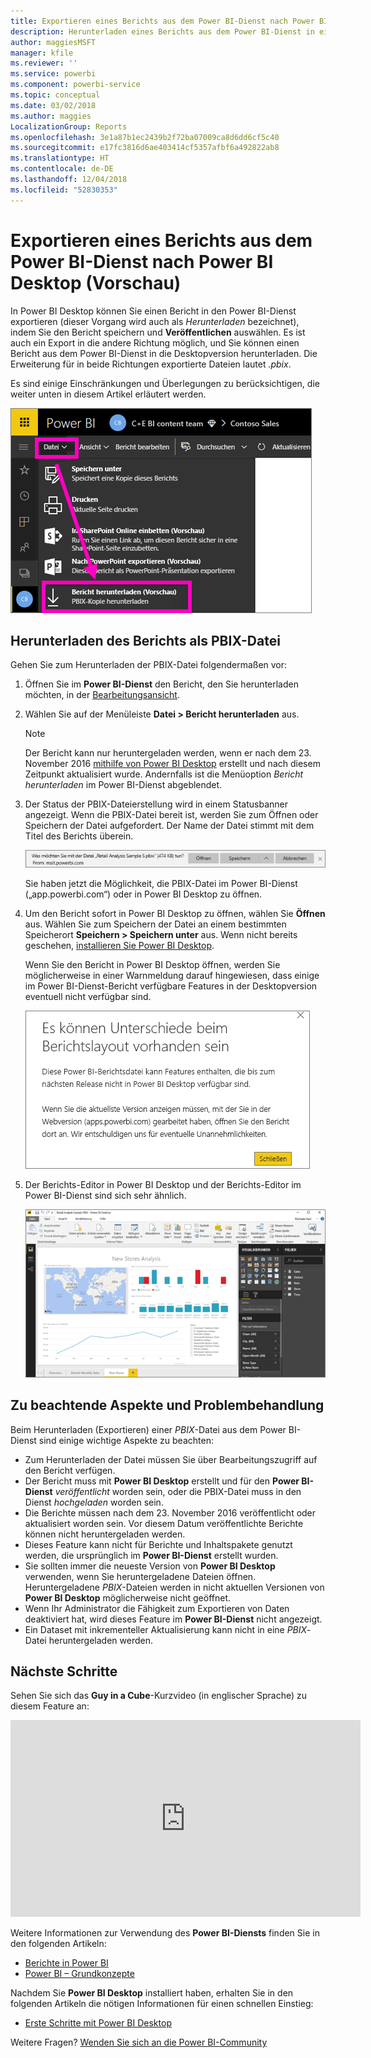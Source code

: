 ```yaml
---
title: Exportieren eines Berichts aus dem Power BI-Dienst nach Power BI Desktop (Vorschau)
description: Herunterladen eines Berichts aus dem Power BI-Dienst in eine Power BI Desktop-Datei
author: maggiesMSFT
manager: kfile
ms.reviewer: ''
ms.service: powerbi
ms.component: powerbi-service
ms.topic: conceptual
ms.date: 03/02/2018
ms.author: maggies
LocalizationGroup: Reports
ms.openlocfilehash: 3e1a87b1ec2439b2f72ba07009ca8d6dd6cf5c40
ms.sourcegitcommit: e17fc3816d6ae403414cf5357afbf6a492822ab8
ms.translationtype: HT
ms.contentlocale: de-DE
ms.lasthandoff: 12/04/2018
ms.locfileid: "52830353"
---
```

# <a name="export-a-report-from-power-bi-service-to-desktop-preview"></a>Exportieren eines Berichts aus dem Power BI-Dienst nach Power BI Desktop (Vorschau)
In Power BI Desktop können Sie einen Bericht in den Power BI-Dienst exportieren (dieser Vorgang wird auch als *Herunterladen* bezeichnet), indem Sie den Bericht speichern und **Veröffentlichen** auswählen. Es ist auch ein Export in die andere Richtung möglich, und Sie können einen Bericht aus dem Power BI-Dienst in die Desktopversion herunterladen. Die Erweiterung für in beide Richtungen exportierte Dateien lautet *.pbix*.

Es sind einige Einschränkungen und Überlegungen zu berücksichtigen, die weiter unten in diesem Artikel erläutert werden.

![Dropdownliste mit Dateien](media/service-export-to-pbix/power-bi-file-export.png)

## <a name="download-the-report-as-a-pbix"></a>Herunterladen des Berichts als PBIX-Datei
Gehen Sie zum Herunterladen der PBIX-Datei folgendermaßen vor:

1. Öffnen Sie im **Power BI-Dienst** den Bericht, den Sie herunterladen möchten, in der [Bearbeitungsansicht](consumer/end-user-reading-view.md).
2. Wählen Sie auf der Menüleiste **Datei > Bericht herunterladen** aus.
   
   > [!NOTE]
   > Der Bericht kann nur heruntergeladen werden, wenn er nach dem 23. November 2016 [mithilfe von Power BI Desktop](guided-learning/publishingandsharing.yml?tutorial-step=2) erstellt und nach diesem Zeitpunkt aktualisiert wurde. Andernfalls ist die Menüoption *Bericht herunterladen* im Power BI-Dienst abgeblendet.
   > 
   > 
3. Der Status der PBIX-Dateierstellung wird in einem Statusbanner angezeigt. Wenn die PBIX-Datei bereit ist, werden Sie zum Öffnen oder Speichern der Datei aufgefordert. Der Name der Datei stimmt mit dem Titel des Berichts überein.
   
    ![Öffnen, speichern oder Abbrechen](media/service-export-to-pbix/power-bi-save-pbix.png)
   
    Sie haben jetzt die Möglichkeit, die PBIX-Datei im Power BI-Dienst („app.powerbi.com“) oder in Power BI Desktop zu öffnen.     
4. Um den Bericht sofort in Power BI Desktop zu öffnen, wählen Sie **Öffnen** aus. Wählen Sie zum Speichern der Datei an einem bestimmten Speicherort **Speichern > Speichern unter** aus. Wenn nicht bereits geschehen, [installieren Sie Power BI Desktop](desktop-get-the-desktop.md).
   
    Wenn Sie den Bericht in Power BI Desktop öffnen, werden Sie möglicherweise in einer Warnmeldung darauf hingewiesen, dass einige im Power BI-Dienst-Bericht verfügbare Features in der Desktopversion eventuell nicht verfügbar sind.
   
    ![Dialogfeld „Warnung“](media/service-export-to-pbix/power-bi-export-to-pbix_2.png)

5. Der Berichts-Editor in Power BI Desktop und der Berichts-Editor im Power BI-Dienst sind sich sehr ähnlich.  
   
    ![Berichts-Editor in Desktop](media/service-export-to-pbix/power-bi-desktop.png)

## <a name="considerations-and-troubleshooting"></a>Zu beachtende Aspekte und Problembehandlung
Beim Herunterladen (Exportieren) einer *PBIX*-Datei aus dem Power BI-Dienst sind einige wichtige Aspekte zu beachten:

* Zum Herunterladen der Datei müssen Sie über Bearbeitungszugriff auf den Bericht verfügen.
* Der Bericht muss mit **Power BI Desktop** erstellt und für den **Power BI-Dienst** *veröffentlicht* worden sein, oder die PBIX-Datei muss in den Dienst *hochgeladen* worden sein.
* Die Berichte müssen nach dem 23. November 2016 veröffentlicht oder aktualisiert worden sein. Vor diesem Datum veröffentlichte Berichte können nicht heruntergeladen werden.
* Dieses Feature kann nicht für Berichte und Inhaltspakete genutzt werden, die ursprünglich im **Power BI-Dienst** erstellt wurden.
* Sie sollten immer die neueste Version von **Power BI Desktop** verwenden, wenn Sie heruntergeladene Dateien öffnen. Heruntergeladene *PBIX*-Dateien werden in nicht aktuellen Versionen von **Power BI Desktop** möglicherweise nicht geöffnet.
* Wenn Ihr Administrator die Fähigkeit zum Exportieren von Daten deaktiviert hat, wird dieses Feature im **Power BI-Dienst** nicht angezeigt.
* Ein Dataset mit inkrementeller Aktualisierung kann nicht in eine *PBIX*-Datei heruntergeladen werden.

## <a name="next-steps"></a>Nächste Schritte
Sehen Sie sich das **Guy in a Cube**-Kurzvideo (in englischer Sprache) zu diesem Feature an:

<iframe width="560" height="315" src="https://www.youtube.com/embed/ymWqU5jiUl0" frameborder="0" allowfullscreen></iframe>

Weitere Informationen zur Verwendung des **Power BI-Diensts** finden Sie in den folgenden Artikeln:

* [Berichte in Power BI](consumer/end-user-reports.md)
* [Power BI – Grundkonzepte](consumer/end-user-basic-concepts.md)

Nachdem Sie **Power BI Desktop** installiert haben, erhalten Sie in den folgenden Artikeln die nötigen Informationen für einen schnellen Einstieg:

* [Erste Schritte mit Power BI Desktop](desktop-getting-started.md)

Weitere Fragen? [Wenden Sie sich an die Power BI-Community](http://community.powerbi.com/)   

